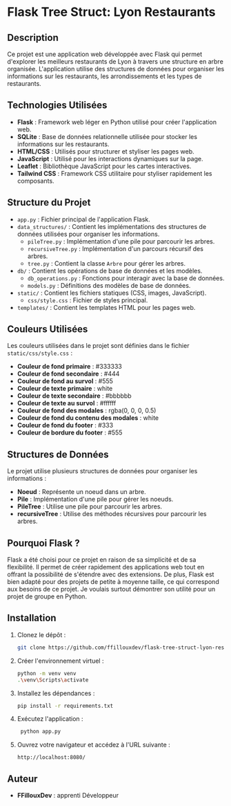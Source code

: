 # Flask Tree Struct: Lyon Restaurants

## Description
Ce projet est une application web développée avec Flask qui permet d'explorer les meilleurs restaurants de Lyon à travers une structure en arbre organisée. L'application utilise des structures de données pour organiser les informations sur les restaurants, les arrondissements et les types de restaurants.

## Technologies Utilisées
- **Flask** : Framework web léger en Python utilisé pour créer l'application web.
- **SQLite** : Base de données relationnelle utilisée pour stocker les informations sur les restaurants.
- **HTML/CSS** : Utilisés pour structurer et styliser les pages web.
- **JavaScript** : Utilisé pour les interactions dynamiques sur la page.
- **Leaflet** : Bibliothèque JavaScript pour les cartes interactives.
- **Tailwind CSS** : Framework CSS utilitaire pour styliser rapidement les composants.

## Structure du Projet
- `app.py` : Fichier principal de l'application Flask.
- `data_structures/` : Contient les implémentations des structures de données utilisées pour organiser les informations.
  - `pileTree.py` : Implémentation d'une pile pour parcourir les arbres.
  - `recursiveTree.py` : Implémentation d'un parcours récursif des arbres.
  - `tree.py` : Contient la classe `Arbre` pour gérer les arbres.
- `db/` : Contient les opérations de base de données et les modèles.
  - `db_operations.py` : Fonctions pour interagir avec la base de données.
  - `models.py` : Définitions des modèles de base de données.
- `static/` : Contient les fichiers statiques (CSS, images, JavaScript).
  - `css/style.css` : Fichier de styles principal.
- `templates/` : Contient les templates HTML pour les pages web.

## Couleurs Utilisées
Les couleurs utilisées dans le projet sont définies dans le fichier `static/css/style.css` :
- **Couleur de fond primaire** : #333333
- **Couleur de fond secondaire** : #444
- **Couleur de fond au survol** : #555
- **Couleur de texte primaire** : white
- **Couleur de texte secondaire** : #bbbbbb
- **Couleur de texte au survol** : #ffffff
- **Couleur de fond des modales** : rgba(0, 0, 0, 0.5)
- **Couleur de fond du contenu des modales** : white
- **Couleur de fond du footer** : #333
- **Couleur de bordure du footer** : #555

## Structures de Données
Le projet utilise plusieurs structures de données pour organiser les informations :
- **Noeud** : Représente un noeud dans un arbre.
- **Pile** : Implémentation d'une pile pour gérer les noeuds.
- **PileTree** : Utilise une pile pour parcourir les arbres.
- **recursiveTree** : Utilise des méthodes récursives pour parcourir les arbres.

## Pourquoi Flask ?
Flask a été choisi pour ce projet en raison de sa simplicité et de sa flexibilité. Il permet de créer rapidement des applications web tout en offrant la possibilité de s'étendre avec des extensions. De plus, Flask est bien adapté pour des projets de petite à moyenne taille, ce qui correspond aux besoins de ce projet. Je voulais surtout démontrer son utilité pour un projet de groupe en Python.

## Installation
1. Clonez le dépôt :
   ```sh
   git clone https://github.com/ffillouxdev/flask-tree-struct-lyon-restaurants.git

2. Créer l'environnement virtuel :
   ```sh
   python -m venv venv 
   .\venv\Scripts\activate

3. Installez les dépendances :
   ```sh
   pip install -r requirements.txt

4. Exécutez l'application :
   ```sh
    python app.py

5. Ouvrez votre navigateur et accédez à l'URL suivante :
    ```
    http://localhost:8080/

## Auteur
- **FFillouxDev** : apprenti Développeur 
